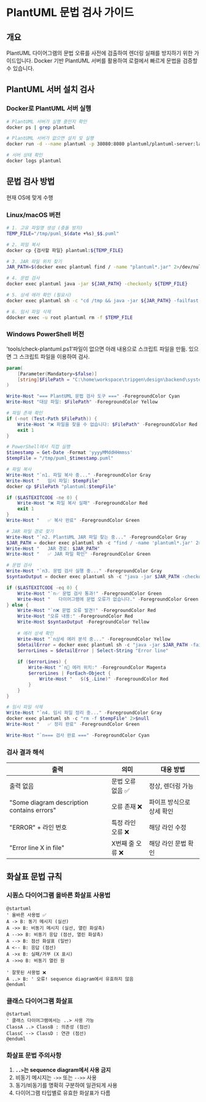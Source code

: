 # PlantUML 문법 검사 가이드

## 개요

PlantUML 다이어그램의 문법 오류를 사전에 검출하여 렌더링 실패를 방지하기 위한 가이드입니다. Docker 기반 PlantUML 서버를 활용하여 로컬에서 빠르게 문법을 검증할 수 있습니다.

## PlantUML 서버 설치 검사

### Docker로 PlantUML 서버 실행

```bash
# PlantUML 서버가 실행 중인지 확인
docker ps | grep plantuml

# PlantUML 서버가 없으면 설치 및 실행
docker run -d --name plantuml -p 38080:8080 plantuml/plantuml-server:latest

# 서버 상태 확인
docker logs plantuml
```

## 문법 검사 방법
현재 OS에 맞게 수행 

### Linux/macOS 버전

```bash
# 1. 고유 파일명 생성 (충돌 방지)
TEMP_FILE="/tmp/puml_$(date +%s)_$$.puml"

# 2. 파일 복사
docker cp {검사할 파일} plantuml:${TEMP_FILE}

# 3. JAR 파일 위치 찾기
JAR_PATH=$(docker exec plantuml find / -name "plantuml*.jar" 2>/dev/null | head -1)

# 4. 문법 검사
docker exec plantuml java -jar ${JAR_PATH} -checkonly ${TEMP_FILE}

# 5. 상세 에러 확인 (필요시)
docker exec plantuml sh -c "cd /tmp && java -jar ${JAR_PATH} -failfast -v ${TEMP_FILE} 2>&1 | grep -E 'Error line'"

# 6. 임시 파일 삭제
ddocker exec -u root plantuml rm -f $TEMP_FILE
```

### Windows PowerShell 버전
'tools/check-plantuml.ps1'파일이 없으면 아래 내용으로 스크립트 파일을 만듦.
있으면 그 스크립트 파일을 이용하여 검사. 
```powershell
param(
    [Parameter(Mandatory=$false)]
    [string]$FilePath = "C:\home\workspace\tripgen\design\backend\system\azure-physical-architecture.txt"
)

Write-Host "=== PlantUML 문법 검사 도구 ===" -ForegroundColor Cyan
Write-Host "대상 파일: $FilePath" -ForegroundColor Yellow

# 파일 존재 확인
if (-not (Test-Path $FilePath)) {
    Write-Host "❌ 파일을 찾을 수 없습니다: $FilePath" -ForegroundColor Red
    exit 1
}

# PowerShell에서 직접 실행
$timestamp = Get-Date -Format 'yyyyMMddHHmmss'
$tempFile = "/tmp/puml_$timestamp.puml"

# 파일 복사
Write-Host "`n1. 파일 복사 중..." -ForegroundColor Gray
Write-Host "   임시 파일: $tempFile"
docker cp $FilePath "plantuml:$tempFile"

if ($LASTEXITCODE -ne 0) {
    Write-Host "❌ 파일 복사 실패" -ForegroundColor Red
    exit 1
}
Write-Host "   ✅ 복사 완료" -ForegroundColor Green

# JAR 파일 경로 찾기
Write-Host "`n2. PlantUML JAR 파일 찾는 중..." -ForegroundColor Gray
$JAR_PATH = docker exec plantuml sh -c "find / -name 'plantuml*.jar' 2>/dev/null | head -1"
Write-Host "   JAR 경로: $JAR_PATH"
Write-Host "   ✅ JAR 파일 확인" -ForegroundColor Green

# 문법 검사
Write-Host "`n3. 문법 검사 실행 중..." -ForegroundColor Gray
$syntaxOutput = docker exec plantuml sh -c "java -jar $JAR_PATH -checkonly $tempFile 2>&1"

if ($LASTEXITCODE -eq 0) {
    Write-Host "`n✅ 문법 검사 통과!" -ForegroundColor Green
    Write-Host "   다이어그램에 문법 오류가 없습니다." -ForegroundColor Green
} else {
    Write-Host "`n❌ 문법 오류 발견!" -ForegroundColor Red
    Write-Host "오류 내용:" -ForegroundColor Red
    Write-Host $syntaxOutput -ForegroundColor Yellow
    
    # 에러 상세 확인
    Write-Host "`n상세 에러 분석 중..." -ForegroundColor Yellow
    $detailError = docker exec plantuml sh -c "java -jar $JAR_PATH -failfast -v $tempFile 2>&1"
    $errorLines = $detailError | Select-String "Error line"
    
    if ($errorLines) {
        Write-Host "`n📍 에러 위치:" -ForegroundColor Magenta
        $errorLines | ForEach-Object { 
            Write-Host "   $($_.Line)" -ForegroundColor Red 
        }
    }
}

# 임시 파일 삭제
Write-Host "`n4. 임시 파일 정리 중..." -ForegroundColor Gray
docker exec plantuml sh -c "rm -f $tempFile" 2>$null
Write-Host "   ✅ 정리 완료" -ForegroundColor Green

Write-Host "`n=== 검사 완료 ===" -ForegroundColor Cyan

```

### 검사 결과 해석

| 출력 | 의미 | 대응 방법 |
|------|------|-----------|
| 출력 없음 | 문법 오류 없음 ✅ | 정상, 렌더링 가능 |
| "Some diagram description contains errors" | 오류 존재 ❌ | 파이프 방식으로 상세 확인 |
| "ERROR" + 라인 번호 | 특정 라인 오류 ❌ | 해당 라인 수정 |
| "Error line X in file" | X번째 줄 오류 ❌ | 해당 라인 문법 확인 |

## 화살표 문법 규칙

### 시퀀스 다이어그램 올바른 화살표 사용법

```plantuml
@startuml
' 올바른 사용법 ✅
A -> B: 동기 메시지 (실선)
A ->> B: 비동기 메시지 (실선, 열린 화살촉)
A -->> B: 비동기 응답 (점선, 열린 화살촉)  
A --> B: 점선 화살표 (일반)
A <-- B: 응답 (점선)
A ->x B: 실패/거부 (X 표시)
A ->>o B: 비동기 열린 원

' 잘못된 사용법 ❌
A ..> B: ' 오류! sequence diagram에서 유효하지 않음
@enduml
```

### 클래스 다이어그램 화살표

```plantuml
@startuml
' 클래스 다이어그램에서는 ..> 사용 가능
ClassA ..> ClassB : 의존성 (점선)
ClassC --> ClassD : 연관 (점선)
@enduml
```

### 화살표 문법 주의사항

1. **`..>`는 sequence diagram에서 사용 금지**
2. 비동기 메시지는 `->>` 또는 `-->>` 사용
3. 동기/비동기를 명확히 구분하여 일관되게 사용
4. 다이어그램 타입별로 유효한 화살표가 다름